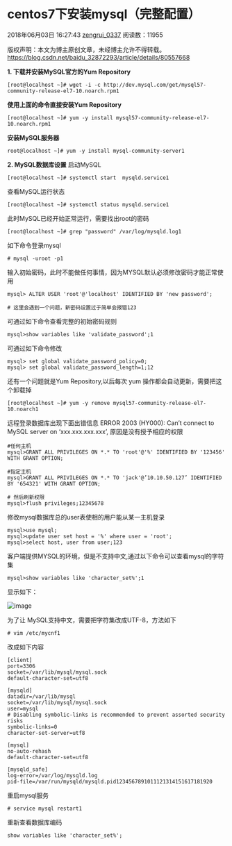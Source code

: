 # centos7下安装mysql（完整配置）

2018年06月03日 16:27:43 [zengrui_0337](https://me.csdn.net/baidu_32872293) 阅读数：11955

 版权声明：本文为博主原创文章，未经博主允许不得转载。	https://blog.csdn.net/baidu_32872293/article/details/80557668

**1. 下载并安装MySQL官方的Yum Repository**

```
[root@localhost ~]# wget -i -c http://dev.mysql.com/get/mysql57-community-release-el7-10.noarch.rpm1
```

**使用上面的命令直接安装Yum Repository**

```
[root@localhost ~]# yum -y install mysql57-community-release-el7-10.noarch.rpm1
```

**安装MySQL服务器**

```
root@localhost ~]# yum -y install mysql-community-server1
```

**2. MySQL数据库设置** 
启动MySQL

```
[root@localhost ~]# systemctl start  mysqld.service1
```

查看MySQL运行状态

```
[root@localhost ~]# systemctl status mysqld.service1
```

此时MySQL已经开始正常运行，需要找出root的密码

```
[root@localhost ~]# grep "password" /var/log/mysqld.log1
```

如下命令登录mysql

```
# mysql -uroot -p1
```

输入初始密码，此时不能做任何事情，因为MYSQL默认必须修改密码才能正常使用

```
mysql> ALTER USER 'root'@'localhost' IDENTIFIED BY 'new password';

# 这里会遇到一个问题，新密码设置过于简单会报错123
```

可通过如下命令查看完整的初始密码规则

```
mysql>show variables like 'validate_password';1
```

可通过如下命令修改

```
mysql> set global validate_password_policy=0;
mysql> set global validate_password_length=1;12
```

还有一个问题就是Yum Repository,以后每次 yum 操作都会自动更新，需要把这个卸载掉

```
[root@localhost ~]# yum -y remove mysql57-community-release-el7-10.noarch1
```

远程登录数据库出现下面出错信息 
ERROR 2003 (HY000): Can’t connect to MySQL server on ‘xxx.xxx.xxx.xxx’, 
原因是没有授予相应的权限

```
#任何主机
mysql>GRANT ALL PRIVILEGES ON *.* TO 'root'@'%' IDENTIFIED BY '123456' WITH GRANT OPTION;

#指定主机
mysql>GRANT ALL PRIVILEGES ON *.* TO 'jack'@’10.10.50.127’ IDENTIFIED BY '654321' WITH GRANT OPTION;

# 然后刷新权限
mysql>flush privileges;12345678
```

修改mysql数据库总的user表使相的用户能从某一主机登录

```
mysql>use mysql;
mysql>update user set host = '%' where user = 'root';
mysql>select host, user from user;123
```

客户端提供MYSQL的环境，但是不支持中文,通过以下命令可以查看mysql的字符集

```
mysql>show variables like 'character_set%';1
```

显示如下：

![image](https://note.youdao.com/yws/public/resource/3603e7790bd5457e32e7db9b4b934ebf/xmlnote/79CB4D7450C948AC8DE3744F5CF8020D/2946)

为了让 MySQL支持中文，需要把字符集改成UTF-8，方法如下

```
# vim /etc/mycnf1
```

改成如下内容

```
[client]
port=3306
socket=/var/lib/mysql/mysql.sock
default-character-set=utf8

[mysqld]
datadir=/var/lib/mysql
socket=/var/lib/mysql/mysql.sock
user=mysql
# Disabling symbolic-links is recommended to prevent assorted security risks
symbolic-links=0
character-set-server=utf8

[mysql]
no-auto-rehash
default-character-set=utf8

[mysqld_safe]
log-error=/var/log/mysqld.log
pid-file=/var/run/mysqld/mysqld.pid1234567891011121314151617181920
```

重启mysql服务

```
# service mysql restart1
```

重新查看数据库编码

```
show variables like 'character_set%';
```